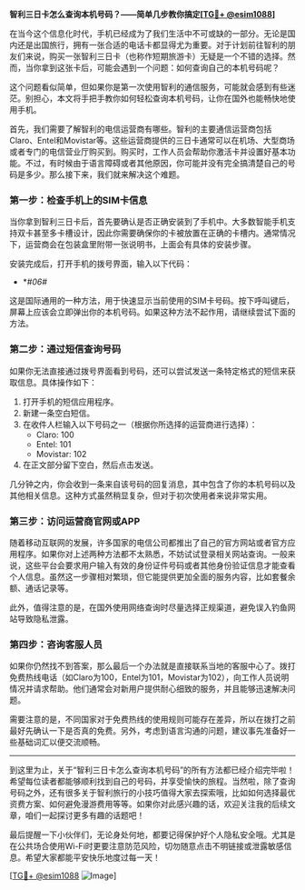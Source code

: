 **智利三日卡怎么查询本机号码？——简单几步教你搞定[[TG💪+ @esim1088](https://t.me/s/esim1088)]**

在当今这个信息化时代，手机已经成为了我们生活中不可或缺的一部分。无论是国内还是出国旅行，拥有一张合适的电话卡都显得尤为重要。对于计划前往智利的朋友们来说，购买一张智利三日卡（也称作短期旅游卡）无疑是一个不错的选择。然而，当你拿到这张卡后，可能会遇到一个问题：如何查询自己的本机号码呢？

这个问题看似简单，但如果你是第一次使用智利的通信服务，可能就会感到有些迷茫。别担心，本文将手把手教你如何轻松查询本机号码，让你在国外也能畅快地使用手机。

首先，我们需要了解智利的电信运营商有哪些。智利的主要通信运营商包括Claro、Entel和Movistar等。这些运营商提供的三日卡通常可以在机场、大型商场或者专门的电信营业厅购买到。购买时，工作人员会帮助你激活卡并设置好基本功能。不过，有时候由于语言障碍或者其他原因，你可能并没有完全搞清楚自己的号码是多少。那么接下来，我们就来解决这个难题。

### **第一步：检查手机上的SIM卡信息**

当你拿到智利三日卡后，首先要确认是否正确安装到了手机中。大多数智能手机支持双卡甚至多卡槽设计，因此你需要确保你的卡被放置在正确的卡槽内。通常情况下，运营商会在包装盒里附带一张说明书，上面会有具体的安装步骤。

安装完成后，打开手机的拨号界面，输入以下代码：

- **#*06#**

这是国际通用的一种方法，用于快速显示当前使用的SIM卡号码。按下呼叫键后，屏幕上应该会立即弹出你的本机号码。如果这种方法不起作用，请继续尝试下面的方法。

### **第二步：通过短信查询号码**

如果你无法直接通过拨号界面看到号码，还可以尝试发送一条特定格式的短信来获取信息。具体操作如下：

1. 打开手机的短信应用程序。
2. 新建一条空白短信。
3. 在收件人栏输入以下号码之一（根据你所选择的运营商进行选择）：
   - Claro: 100
   - Entel: 101
   - Movistar: 102
4. 在正文部分留下空白，然后点击发送。

几分钟之内，你会收到一条来自该号码的回复消息，其中包含了你的本机号码以及其他相关信息。这种方式虽然稍显复杂，但对于初次使用者来说非常实用。

### **第三步：访问运营商官网或APP**

随着移动互联网的发展，许多国家的电信公司都推出了自己的官方网站或者官方应用程序。如果你对上述两种方法都不太熟悉，不妨试试登录相关网站查询。一般来说，这些平台会要求用户输入有效的身份证件号码或者其他身份验证信息才能查看个人信息。虽然这一步骤相对繁琐，但它能提供更加全面的服务内容，比如套餐余额、通话记录等。

此外，值得注意的是，在国外使用网络查询时尽量选择正规渠道，避免误入钓鱼网站导致隐私泄露。

### **第四步：咨询客服人员**

如果你仍然找不到答案，那么最后一个办法就是直接联系当地的客服中心了。拨打免费热线电话（如Claro为100，Entel为101，Movistar为102），向工作人员说明情况并请求帮助。他们通常会对新用户提供耐心细致的服务，并且能够迅速解决问题。

需要注意的是，不同国家对于免费热线的使用规则可能存在差异，所以在拨打之前最好先确认一下是否真的免费。另外，考虑到语言沟通的问题，建议事先准备好一些基础词汇以便交流顺畅。

---

到这里为止，关于“智利三日卡怎么查询本机号码”的所有方法都已经介绍完毕啦！希望每位读者都能够顺利找到自己的号码，并享受愉快的旅程。当然啦，除了查询号码之外，还有很多关于智利旅行的小技巧值得大家去探索哦，比如如何选择最优资费方案、如何避免漫游费用等等。如果你对此感兴趣的话，欢迎关注我的后续文章，咱们一起探讨更多有趣的话题吧！

最后提醒一下小伙伴们，无论身处何地，都要记得保护好个人隐私安全哦。尤其是在公共场合使用Wi-Fi时更要注意防范风险，切勿随意点击不明链接或泄露敏感信息。希望大家都能平安快乐地度过每一天！

[[TG💪+ @esim1088](https://t.me/s/esim1088) ![Image](https://i.postimg.cc/4NQfJmqS/Snipaste-2025-05-13-00-14-12.png)]